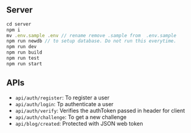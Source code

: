 ## Server

```js
cd server
npm i
mv .env.sample .env // rename remove .sample from  .env.sample
npm run newdb // to setup database. Do not run this everytime. 
npm run dev
npm run build
npm run test
npm run start 
```

## APIs

- `api/auth/register`: To register a user
- `api/auth/login`: Tp authenticate a user
- `api/auth/verify`: Verifies the authToken passed in header for client
- `api/auth/challenge`: To get a new challenge
- `api/blog/created`: Protected with JSON web token

